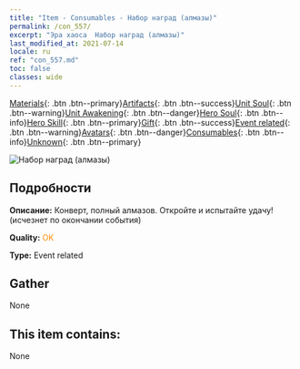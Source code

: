 ```yaml
---
title: "Item - Consumables - Набор наград (алмазы)"
permalink: /con_557/
excerpt: "Эра хаоса  Набор наград (алмазы)"
last_modified_at: 2021-07-14
locale: ru
ref: "con_557.md"
toc: false
classes: wide
---
```

 [Materials](/ItemsRU/){: .btn .btn--primary}[Artifacts](/ItemsRU/Artifacts/){: .btn .btn--success}[Unit Soul](/ItemsRU/UnitSoul/){: .btn .btn--warning}[Unit Awakening](/ItemsRU/UnitAwakening/){: .btn .btn--danger}[Hero Soul](/ItemsRU/HeroSoul/){: .btn .btn--info}[Hero Skill](/ItemsRU/HeroSkill/){: .btn .btn--primary}[Gift](/ItemsRU/Gift/){: .btn .btn--success}[Event related](/ItemsRU/Events/){: .btn .btn--warning}[Avatars](/ItemsRU/Avatars/){: .btn .btn--danger}[Consumables](/ItemsRU/Consumables/){: .btn .btn--info}[Unknown](/ItemsRU/Unknown/){: .btn .btn--primary}

 ![Набор наград (алмазы)](/images/t/i_10043_redpacket.png)

## Подробности
 **Описание:** Конверт, полный алмазов. Откройте и испытайте удачу! (исчезнет по окончании события)

 **Quality:** <span style="color: #FF8C00">OK</span>

 **Type:** Event related

## Gather

  None

## This item contains:

  None

